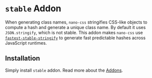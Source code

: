 # `stable` Addon

When generating class names, `nano-css` stringifies CSS-like objects to compute a hash and generate a unique class name. By default it uses `JSON.stringify`, which is not stable. This
addon makes `nano-css` use [`fastest-stable-stringify`](https://github.com/streamich/fastest-stable-stringify)
to generate fast predictable hashes across JavaScript runtimes.

## Installation

Simply install `stable` addon. Read more about the [Addons](./Addons.md).
